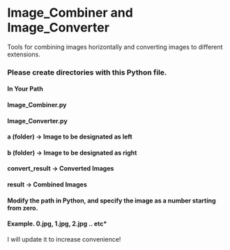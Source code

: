 # Image_Combiner and Image_Converter

Tools for combining images horizontally and converting images to different extensions.

### Please create directories with this Python file.

#### In Your Path

#### Image_Combiner.py
 
#### Image_Converter.py
  
#### a (folder) -> Image to be designated as left
  
#### b (folder) -> Image to be designated as right
  
#### convert_result -> Converted Images
  
#### result -> Combined Images

#### Modify the path in Python, and specify the image as a number starting from zero.
#### Example. 0.jpg, 1.jpg, 2.jpg .. etc*

I will update it to increase convenience!
